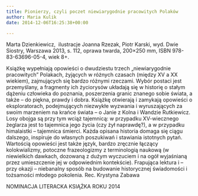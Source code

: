 ```yaml
---
title: Pionierzy, czyli poczet niewiarygodnie pracowitych Polaków
author: Maria Kulik
date: 2014-12-06T16:25:38+00:00

---
```

Marta Dzienkiewicz,  ilustracje Joanna Rzezak, Piotr Karski, wyd. Dwie Siostry, Warszawa 2013, s. 112, oprawa twarda, 200&#215;250 mm, ISBN 978-83-63696-05-4, wiek 8+.

Książkę wypełniają opowieści o dwudziestu trzech „niewiarygodnie pracowitych” Polakach, żyjących w różnych czasach (między XV a XX wiekiem), zajmujących się bardzo różnymi rzeczami. Wybór postaci jest przemyślany, a fragmenty ich życiorysów układają się w historię o stałym dążeniu człowieka do poznania, poszerzenia granic znanego sobie świata, a także &#8211; do piękna, prawdy i dobra. Książkę otwierają i zamykają opowieści o eksploratorach, podejmujących niezwykłe wyzwania i wyruszających za swoim marzeniem na krańce świata &#8211; o Janie z Kolna i Wandzie Rutkiewicz. Losy obojga są przy tym wciąż tajemnicą: w przypadku XV-wiecznego żeglarza jest to tajemnica jego życia (czy żył naprawdę?), a w przypadku himalaistki &#8211; tajemnica śmierci. Każda opisana historia domaga się ciągu dalszego, inspiruje do własnych poszukiwań i stawiania istotnych pytań. Wartością opowieści jest także język, bardzo zręcznie łączący kolokwializmy, potoczne frazeologizmy z terminologią naukową (w niewielkich dawkach, dozowaną z dużym wyczuciem i na ogół wyjaśnianą przez umieszczenie jej w odpowiednim kontekście). Frapująca lektura i &#8211; przy okazji &#8211; niebanalny sposób na budowanie historycznej świadomości i tożsamości młodego pokolenia. Rec. Krystyna Zabawa

NOMINACJA LITERACKA KSIĄŻKA ROKU 2014
